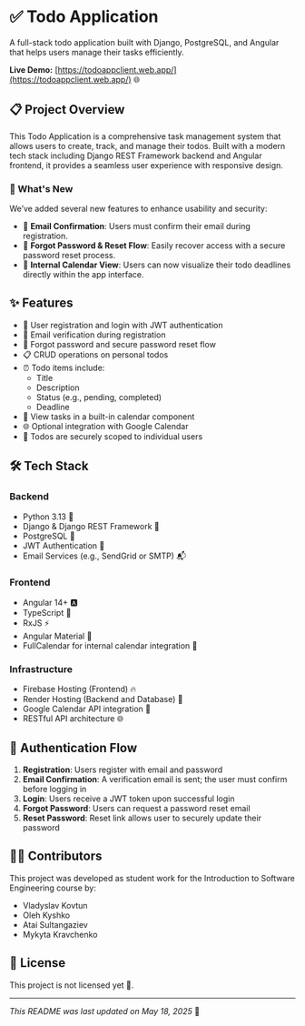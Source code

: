 # ✅ Todo Application

A full-stack todo application built with Django, PostgreSQL, and Angular that helps users manage their tasks efficiently.

**Live Demo:** [https://todoappclient.web.app/](https://todoappclient.web.app/) 🌐

## 📋 Project Overview

This Todo Application is a comprehensive task management system that allows users to create, track, and manage their todos. Built with a modern tech stack including Django REST Framework backend and Angular frontend, it provides a seamless user experience with responsive design.

### 🔔 What's New

We’ve added several new features to enhance usability and security:

- 📧 **Email Confirmation**: Users must confirm their email during registration.
- 🔑 **Forgot Password & Reset Flow**: Easily recover access with a secure password reset process.
- 📆 **Internal Calendar View**: Users can now visualize their todo deadlines directly within the app interface.

## ✨ Features

- 🔐 User registration and login with JWT authentication
- 📩 Email verification during registration
- 🔁 Forgot password and secure password reset flow
- 📋 CRUD operations on personal todos
- ⏰ Todo items include:
  - Title
  - Description
  - Status (e.g., pending, completed)
  - Deadline
- 📅 View tasks in a built-in calendar component
- 🌐 Optional integration with Google Calendar
- 👤 Todos are securely scoped to individual users

## 🛠️ Tech Stack

### Backend
- Python 3.13 🐍
- Django & Django REST Framework 🎯
- PostgreSQL 🐘
- JWT Authentication 🔑
- Email Services (e.g., SendGrid or SMTP) 📬

### Frontend
- Angular 14+ 🅰️
- TypeScript 📜
- RxJS ⚡
- Angular Material 🎨
- FullCalendar for internal calendar integration 📆

### Infrastructure
- Firebase Hosting (Frontend) 🔥
- Render Hosting (Backend and Database) 🥵
- Google Calendar API integration 📅
- RESTful API architecture 🌐

## 🔄 Authentication Flow

1. **Registration**: Users register with email and password
2. **Email Confirmation**: A verification email is sent; the user must confirm before logging in
3. **Login**: Users receive a JWT token upon successful login
4. **Forgot Password**: Users can request a password reset email
5. **Reset Password**: Reset link allows user to securely update their password

## 👨‍💻 Contributors

This project was developed as student work for the Introduction to Software Engineering course by:

- Vladyslav Kovtun
- Oleh Kyshko
- Atai Sultangaziev
- Mykyta Kravchenko

## 📄 License

This project is not licensed yet 😤.

---

*This README was last updated on May 18, 2025* 📆

